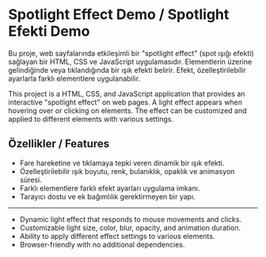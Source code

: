# Spotlight Effect Demo / Spotlight Efekti Demo

Bu proje, web sayfalarında etkileşimli bir "spotlight effect" (spot ışığı efekti) sağlayan bir HTML, CSS ve JavaScript uygulamasıdır. Elementlerin üzerine gelindiğinde veya tıklandığında bir ışık efekti belirir. Efekt, özelleştirilebilir ayarlarla farklı elementlere uygulanabilir.

This project is a HTML, CSS, and JavaScript application that provides an interactive "spotlight effect" on web pages. A light effect appears when hovering over or clicking on elements. The effect can be customized and applied to different elements with various settings.

## Özellikler / Features
- Fare hareketine ve tıklamaya tepki veren dinamik bir ışık efekti.
- Özelleştirilebilir ışık boyutu, renk, bulanıklık, opaklık ve animasyon süresi.
- Farklı elementlere farklı efekt ayarları uygulama imkanı.
- Tarayıcı dostu ve ek bağımlılık gerektirmeyen bir yapı.
--------------------------------------------------------
- Dynamic light effect that responds to mouse movements and clicks.
- Customizable light size, color, blur, opacity, and animation duration.
- Ability to apply different effect settings to various elements.
- Browser-friendly with no additional dependencies.
